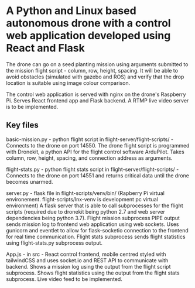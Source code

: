 # A Python and Linux based autonomous drone with a control web application developed using React and Flask

The drone can go on a seed planting mission using arguments submitted to the mission flight script - column, row, height, spacing. It will be able to avoid obstacles (simulated with gazebo and ROS) and verify that the drop location is suitable using image colour comparison. 

The control web application is served with nginx on the drone's Raspberry Pi. Serves React frontend app and Flask backend. A RTMP live video server is to be implemented.

## Key files
basic-mission.py - python flight script in flight-server/flight-scripts/ - Connects to the drone on port 14550. The drone flight script is programmed with Dronekit, a python API for the flight control software ArduPilot. Takes column, row, height, spacing, and connection address as arguments.

flight-stats.py - python flight stats script in flight-server/flight-scripts/ - Connects to the drone on port 14551 and returns critical data until the drone becomes unarmed.

server.py - flask file in flight-scripts/venv/bin/ (Rapberry Pi virtual environement. flight-scripts/lnx-venv is development pc virtual environment)
A flask server that is able to call subprocesses for the flight scripts (required due to dronekit being python 2.7 and web server dependencies being python 3.7). Flight mission subprocess PIPE output sends mission log to frontend web application using web sockets. Uses gunicorn and eventlet to allow for flask-socketio connection to the frontend for real time communication. Flight stats subprocess sends flight statistics using flight-stats.py subprocess output.

App.js - in src - React control frontend, mobile centred styled with tailwindCSS and uses socket.io and REST API to communicate with backend. Shows a mission log using the output from the flight script subprocess. Shows flight statistics using the output from the flight stats subprocess. Live video feed to be implemented.
